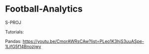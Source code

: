 # Football-Analytics
S-PROJ

Tutorials:

Pandas: https://youtu.be/CmorAWRsCAw?list=PLeo1K3hjS3uuASpe-1LjfG5f14Bnozjwy
